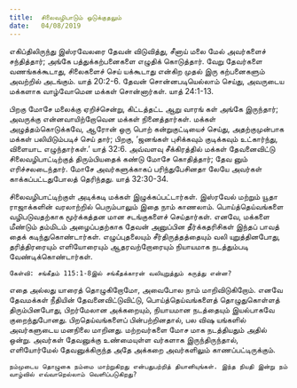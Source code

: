 ```yaml
---
title:  சிலைவழிபாடும் ஒடுக்குதலும்
date:   04/08/2019
---
```


எகிப்திலிருந்து இஸ்ரவேலரை தேவன் விடுவித்து, சீனாய் மலை மேல் அவர்களைச் சந்தித்தார்; அங்கே பத்துக்கற்பனைகளை எழுதிக் கொடுத்தார். வேறு தேவர்களை வணங்கக்கூடாது, சிலைகளைச் செய் யக்கூடாது என்கிற முதல் இரு கற்பனைகளும் அவற்றில் அடங்கும். யாத் 20:2-6. தேவன் சொன்னபடியெல்லாம் செய்து, அவருடைய மக்களாக வாழ்வோமென மக்கள் சொன்னார்கள். யாத் 24:1-13.

பிறகு மோசே மலைக்கு ஏறிச்சென்று, கிட்டத்தட்ட ஆறு வாரங் கள் அங்கே இருந்தார்; அவருக்கு என்னவாயிற்றோவென மக்கள் நினைத்தார்கள். மக்கள் அழுத்தம்கொடுக்கவே, ஆரோன் ஒரு பொற் கன்றுகுட்டியைச் செய்து, அதற்குமுன்பாக மக்கள் பலியிடும்படிச் செய் தார்; பிறகு, ‘ஜனங்கள் புசிக்கவும் குடிக்கவும் உட்கார்ந்து, விளையாட எழுந்தார்கள்.’ யாத் 32:6. அவ்வளவு சீக்கிரத்தில் மக்கள் தேவனைவிட்டு சிலைவழிபாட்டிற்குத் திரும்பியதைக் கண்டு மோசே கொதித்தார்; தேவ னும் எரிச்சலடைந்தார். மோசே அவர்களுக்காகப் பரிந்துபேசினதா லேயே அவர்கள் காக்கப்பட்டதுபோலத் தெரிந்தது. யாத் 32:30-34.

சிலைவழிபாட்டிற்குள் அடிக்கடி மக்கள் இழுக்கப்பட்டார்கள். இஸ்ரவேல் மற்றும் யூதா ராஜாக்களின் வரலாற்றில் பெரும்பாலும் இதை நாம் காணலாம். பொய்த்தெய்வங்களை வழிபடுவதற்காக மூர்க்கத்தன மான சடங்குகளைச் செய்தார்கள். எனவே, மக்களை மீண்டும் தம்மிடம் அழைப்பதற்காக தேவன் அனுப்பின தீர்க்கதரிசிகள் இந்தப் பாவத் தைக் கடிந்துகொண்டார்கள். எழுப்புதலையும் சீர்திருத்தத்தையும் வலி யுறுத்தினபோது, தரித்திரரையும் எளியோரையும் ஆதரவற்றோரையும் நியாயமாக நடத்தும்படி வேண்டிக்கொண்டார்கள்.

`கேள்வி: சங்கீதம் 115:1-8இல் சங்கீதக்காரன் வலியுறுத்தும் கருத்து என்ன?`

எதை அல்லது யாரைத் தொழுகிறோமோ, அவைபோல நாம் மாறிவிடுகிறோம். எனவே தேவமக்கள் நீதியின் தேவனைவிட்டுவிட்டு, பொய்த்தெய்வங்களைத் தொழுதுகொள்ளத் திரும்பினபோது, பிறர்மேலான அக்கறையும், நியாயமான நடத்தையும் இயல்பாகவே குறைந்துபோனது. பிறதெய்வங்களைப் பின்பற்றினதால், பல விஷ யங்களில் அவர்களுடைய மனநிலை மாறினது. மற்றவர்களை மோச மாக நடத்தியதும் அதில் ஒன்று. அவர்கள் தேவனுக்கு உண்மையுள்ள வர்களாக இருந்திருந்தால், எளியோர்மேல் தேவனுக்கிருந்த அதே அக்கறை அவர்களிலும் காணப்பட்டிருக்கும்.

`நம்முடைய தொழுகை நம்மை மாற்றுகிறது என்பதுபற்றித் தியானியுங்கள். இந்த நியதி இன்று நம் வாழ்வில் எவ்வாறெல்லாம் வெளிப்படுகிறது?`